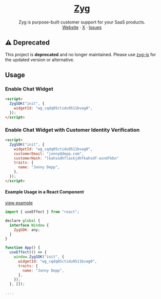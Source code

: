 
<div align="center">
    <p align="center">
    <a href="https://www.zyg.ai">
        <h1 align="center">Zyg</h1>
    </a>
    <p align="center">
        Zyg is purpose-built customer support for your SaaS products.
        <br />
        <a href="https://www.zyg.ai">Website</a>
        ·
        <a href="https://x.com/_sanchitrk">X</a>
        ·
        <a href="https://github.com/zyghq/zyg/issues">Issues</a>
    </p>
    </p>
</div>

## ⚠️ Deprecated

This project is **deprecated** and no longer maintained. Please use [zyg-js](https://github.com/zyghq/zyg-js) for the updated version or alternative.


## Usage

### Enable Chat Widget

```html
<script>
  ZygSDK("init", {
    widgetId: "wg_cqdq05ctidu9511bvag0",
  });
</script>
```

### Enable Chat Widget with Customer Identity Verification

```html
<script>
  ZygSDK("init", {
    widgetId: "wg_cqdq05ctidu9511bvag0",
    customerEmail: "jonny@depp.com",
    customerHash: "lkahsodhflaskjdhfkahsdf-asndfkbn"
    traits: {
      name: "Jonny Depp",
    },
  });
</script>
```

#### Example Usage in a React Component

[view example](examples/with-react)

```jsx
import { useEffect } from "react";

declare global {
  interface Window {
    ZygSDK: any;
  }
}

function App() {
  useEffect(() => {
    window.ZygSDK("init", {
      widgetId: "wg_cqdq05ctidu9511bvag0",
      traits: {
        name: "Jonny Depp",
      },
    });
  }, []);

....
```
